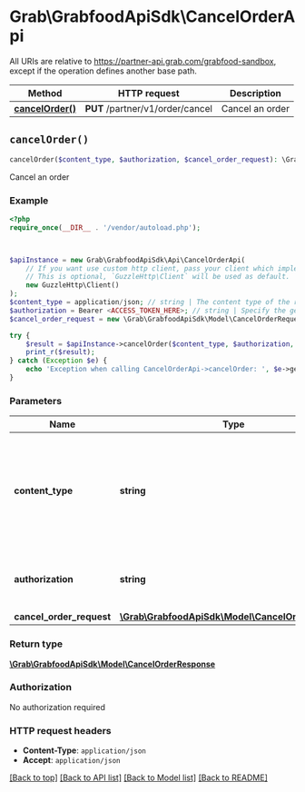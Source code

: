 # Grab\GrabfoodApiSdk\CancelOrderApi

All URIs are relative to https://partner-api.grab.com/grabfood-sandbox, except if the operation defines another base path.

| Method | HTTP request | Description |
| ------------- | ------------- | ------------- |
| [**cancelOrder()**](CancelOrderApi.md#cancelOrder) | **PUT** /partner/v1/order/cancel | Cancel an order |


## `cancelOrder()`

```php
cancelOrder($content_type, $authorization, $cancel_order_request): \Grab\GrabfoodApiSdk\Model\CancelOrderResponse
```

Cancel an order

### Example

```php
<?php
require_once(__DIR__ . '/vendor/autoload.php');



$apiInstance = new Grab\GrabfoodApiSdk\Api\CancelOrderApi(
    // If you want use custom http client, pass your client which implements `GuzzleHttp\ClientInterface`.
    // This is optional, `GuzzleHttp\Client` will be used as default.
    new GuzzleHttp\Client()
);
$content_type = application/json; // string | The content type of the request body. You must use `application/json` for this header as GrabFood API currently does not support other formats.
$authorization = Bearer <ACCESS_TOKEN_HERE>; // string | Specify the generated authorization token of the bearer type.
$cancel_order_request = new \Grab\GrabfoodApiSdk\Model\CancelOrderRequest(); // \Grab\GrabfoodApiSdk\Model\CancelOrderRequest

try {
    $result = $apiInstance->cancelOrder($content_type, $authorization, $cancel_order_request);
    print_r($result);
} catch (Exception $e) {
    echo 'Exception when calling CancelOrderApi->cancelOrder: ', $e->getMessage(), PHP_EOL;
}
```

### Parameters

| Name | Type | Description  | Notes |
| ------------- | ------------- | ------------- | ------------- |
| **content_type** | **string**| The content type of the request body. You must use &#x60;application/json&#x60; for this header as GrabFood API currently does not support other formats. | |
| **authorization** | **string**| Specify the generated authorization token of the bearer type. | |
| **cancel_order_request** | [**\Grab\GrabfoodApiSdk\Model\CancelOrderRequest**](../Model/CancelOrderRequest.md)|  | |

### Return type

[**\Grab\GrabfoodApiSdk\Model\CancelOrderResponse**](../Model/CancelOrderResponse.md)

### Authorization

No authorization required

### HTTP request headers

- **Content-Type**: `application/json`
- **Accept**: `application/json`

[[Back to top]](#) [[Back to API list]](../../README.md#endpoints)
[[Back to Model list]](../../README.md#models)
[[Back to README]](../../README.md)
